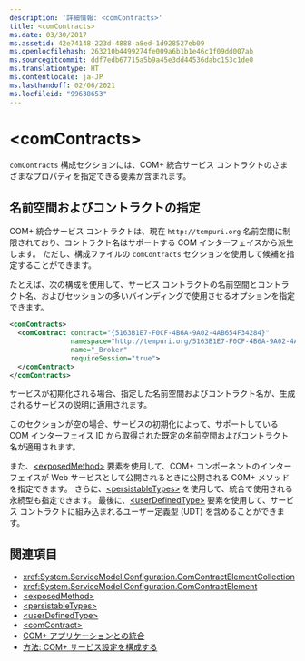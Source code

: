```yaml
---
description: '詳細情報: <comContracts>'
title: <comContracts>
ms.date: 03/30/2017
ms.assetid: 42e74148-223d-4888-a8ed-1d928527eb09
ms.openlocfilehash: 263210b4499274fe009a6b1b1e46c1f09dd007ab
ms.sourcegitcommit: ddf7edb67715a5b9a45e3dd44536dabc153c1de0
ms.translationtype: HT
ms.contentlocale: ja-JP
ms.lasthandoff: 02/06/2021
ms.locfileid: "99638653"
---
```

# \<comContracts>

`comContracts` 構成セクションには、COM+ 統合サービス コントラクトのさまざまなプロパティを指定できる要素が含まれます。  
  
## <a name="specifying-namespace-and-contract"></a>名前空間およびコントラクトの指定  

 COM+ 統合サービス コントラクトは、現在 `http://tempuri.org` 名前空間に制限されており、コントラクト名はサポートする COM インターフェイスから派生します。 ただし、構成ファイルの `comContracts` セクションを使用して候補を指定することができます。  
  
 たとえば、次の構成を使用して、サービス コントラクトの名前空間とコントラクト名、およびセッションの多いバインディングで使用させるオプションを指定できます。  
  
```xml  
<comContracts>
  <comContract contract="{5163B1E7-F0CF-4B6A-9A02-4AB654F34284}"
               namespace="http://tempuri.org/5163B1E7-F0CF-4B6A-9A02-4AB654F34284"
               name="_Broker"
               requireSession="true">
  </comContract>
</comContracts>
```  
  
 サービスが初期化される場合、指定した名前空間およびコントラクト名が、生成されるサービスの説明に適用されます。  
  
 このセクションが空の場合、サービスの初期化によって、サポートしている COM インターフェイス ID から取得された既定の名前空間およびコントラクト名が適用されます。  
  
 また、[\<exposedMethod>](exposedmethod.md) 要素を使用して、COM+ コンポーネントのインターフェイスが Web サービスとして公開されるときに公開される COM+ メソッドを指定できます。 さらに、[\<persistableTypes>](persistabletypes.md) を使用して、統合で使用される永続型も指定できます。 最後に、[\<userDefinedType>](userdefinedtype.md) 要素を使用して、サービス コントラクトに組み込まれるユーザー定義型 (UDT) を含めることができます。  
  
## <a name="see-also"></a>関連項目

- <xref:System.ServiceModel.Configuration.ComContractElementCollection>
- <xref:System.ServiceModel.Configuration.ComContractElement>
- [\<exposedMethod>](exposedmethod.md)
- [\<persistableTypes>](persistabletypes.md)
- [\<userDefinedType>](userdefinedtype.md)
- [\<comContract>](comcontract.md)
- [COM+ アプリケーションとの統合](../../../wcf/feature-details/integrating-with-com-plus-applications.md)
- [方法: COM+ サービス設定を構成する](../../../wcf/feature-details/how-to-configure-com-service-settings.md)
